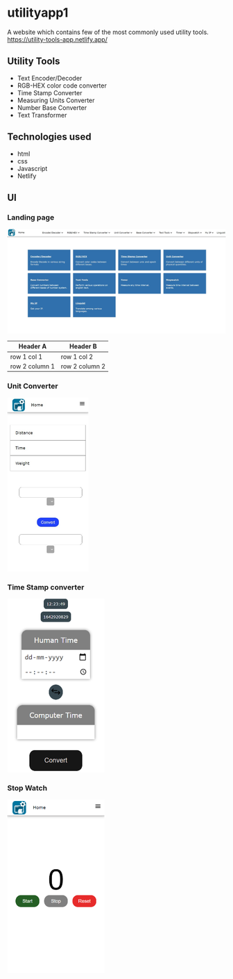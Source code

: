 # utilityapp1
A website which contains few of the most commonly used utility tools.<br/>
https://utility-tools-app.netlify.app/

## Utility Tools
- Text Encoder/Decoder
- RGB-HEX color code converter
- Time Stamp Converter
- Measuring Units Converter
- Number Base Converter
- Text Transformer

## Technologies used
- html
- css
- Javascript
- Netlify

## UI
### Landing page
<img src="./readmeimages/ua-ss1.jpg" />

Header A | Header B
--- | ---
row 1 col 1 | row 1 col 2
row 2 column 1 | row 2 column 2

<div display="inline">
<h3>Unit Converter</h3>
<img src="./readmeimages/ua-ss3.jpg" height="400"/>
<div>
 
<div display="inline">
<h3>Time Stamp converter</h3>
<img src="./readmeimages/ua-ss3.png" height="400"/>
<div>

### Stop Watch
<img src="./readmeimages/ua-ss4.png" height="400" />
